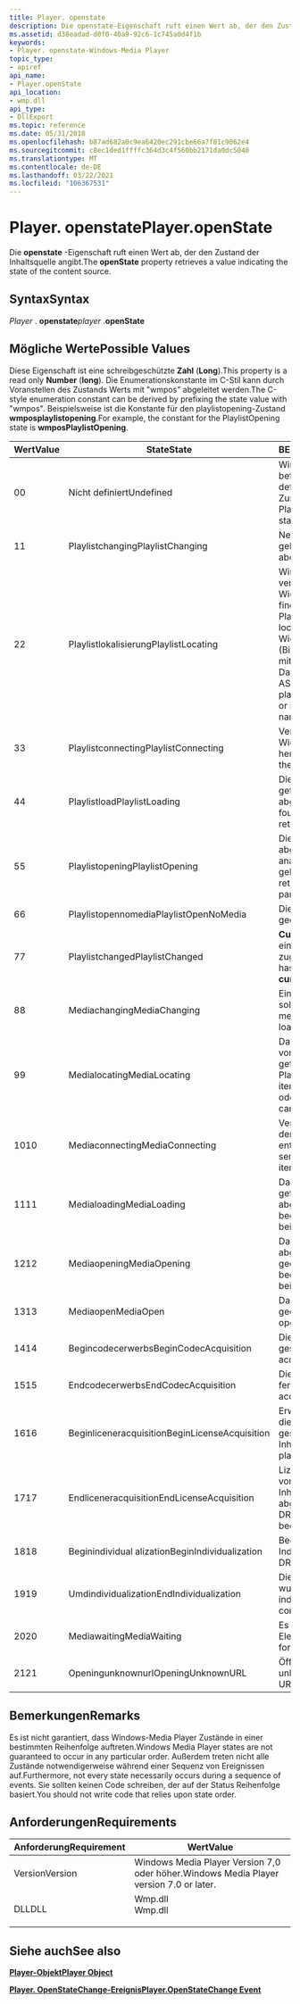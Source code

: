 ```yaml
---
title: Player. openstate
description: Die openstate-Eigenschaft ruft einen Wert ab, der den Zustand der Inhaltsquelle angibt.
ms.assetid: d38eadad-d0f0-40a9-92c6-1c745a0d4f1b
keywords:
- Player. openstate-Windows-Media Player
topic_type:
- apiref
api_name:
- Player.openState
api_location:
- wmp.dll
api_type:
- DllExport
ms.topic: reference
ms.date: 05/31/2018
ms.openlocfilehash: b87ad682a0c9ea6420ec291cbe66a7f81c9062e4
ms.sourcegitcommit: c8ec1ded1ffffc364d3c4f560bb2171da0dc5040
ms.translationtype: MT
ms.contentlocale: de-DE
ms.lasthandoff: 03/22/2021
ms.locfileid: "106367531"
---
```

# <a name="playeropenstate"></a><span data-ttu-id="707b8-104">Player. openstate</span><span class="sxs-lookup"><span data-stu-id="707b8-104">Player.openState</span></span>

<span data-ttu-id="707b8-105">Die **openstate** -Eigenschaft ruft einen Wert ab, der den Zustand der Inhaltsquelle angibt.</span><span class="sxs-lookup"><span data-stu-id="707b8-105">The **openState** property retrieves a value indicating the state of the content source.</span></span>

## <a name="syntax"></a><span data-ttu-id="707b8-106">Syntax</span><span class="sxs-lookup"><span data-stu-id="707b8-106">Syntax</span></span>

<span data-ttu-id="707b8-107">*Player* . **openstate**</span><span class="sxs-lookup"><span data-stu-id="707b8-107">*player* .**openState**</span></span>

## <a name="possible-values"></a><span data-ttu-id="707b8-108">Mögliche Werte</span><span class="sxs-lookup"><span data-stu-id="707b8-108">Possible Values</span></span>

<span data-ttu-id="707b8-109">Diese Eigenschaft ist eine schreibgeschützte **Zahl** (**Long**).</span><span class="sxs-lookup"><span data-stu-id="707b8-109">This property is a read only **Number** (**long**).</span></span> <span data-ttu-id="707b8-110">Die Enumerationskonstante im C-Stil kann durch Voranstellen des Zustands Werts mit "wmpos" abgeleitet werden.</span><span class="sxs-lookup"><span data-stu-id="707b8-110">The C-style enumeration constant can be derived by prefixing the state value with "wmpos".</span></span> <span data-ttu-id="707b8-111">Beispielsweise ist die Konstante für den playlistopening-Zustand **wmposplaylistopening**.</span><span class="sxs-lookup"><span data-stu-id="707b8-111">For example, the constant for the PlaylistOpening state is **wmposPlaylistOpening**.</span></span>



| <span data-ttu-id="707b8-112">Wert</span><span class="sxs-lookup"><span data-stu-id="707b8-112">Value</span></span> | <span data-ttu-id="707b8-113">State</span><span class="sxs-lookup"><span data-stu-id="707b8-113">State</span></span>                   | <span data-ttu-id="707b8-114">BESCHREIBUNG</span><span class="sxs-lookup"><span data-stu-id="707b8-114">Description</span></span>                                                                                                                                            |
|-------|-------------------------|--------------------------------------------------------------------------------------------------------------------------------------------------------|
| <span data-ttu-id="707b8-115">0</span><span class="sxs-lookup"><span data-stu-id="707b8-115">0</span></span>     | <span data-ttu-id="707b8-116">Nicht definiert</span><span class="sxs-lookup"><span data-stu-id="707b8-116">Undefined</span></span>               | <span data-ttu-id="707b8-117">Windows Media Player befindet sich in einem nicht definierten Zustand.</span><span class="sxs-lookup"><span data-stu-id="707b8-117">Windows Media Player is in an undefined state.</span></span>                                                                                                         |
| <span data-ttu-id="707b8-118">1</span><span class="sxs-lookup"><span data-stu-id="707b8-118">1</span></span>     | <span data-ttu-id="707b8-119">Playlistchanging</span><span class="sxs-lookup"><span data-stu-id="707b8-119">PlaylistChanging</span></span>        | <span data-ttu-id="707b8-120">Neue Wiedergabeliste wird geladen.</span><span class="sxs-lookup"><span data-stu-id="707b8-120">New playlist is about to be loaded.</span></span>                                                                                                                    |
| <span data-ttu-id="707b8-121">2</span><span class="sxs-lookup"><span data-stu-id="707b8-121">2</span></span>     | <span data-ttu-id="707b8-122">Playlistlokalisierung</span><span class="sxs-lookup"><span data-stu-id="707b8-122">PlaylistLocating</span></span>        | <span data-ttu-id="707b8-123">Windows Media Player versucht, die Wiedergabeliste zu finden.</span><span class="sxs-lookup"><span data-stu-id="707b8-123">Windows Media Player is attempting to locate the playlist.</span></span> <span data-ttu-id="707b8-124">Die Wiedergabeliste kann lokal (Bibliothek oder Metadatei mit der Dateinamenerweiterung. ASX) oder Remote sein.</span><span class="sxs-lookup"><span data-stu-id="707b8-124">The playlist can be local (library or metafile with an .asx file name extension) or remote.</span></span> |
| <span data-ttu-id="707b8-125">3</span><span class="sxs-lookup"><span data-stu-id="707b8-125">3</span></span>     | <span data-ttu-id="707b8-126">Playlistconnecting</span><span class="sxs-lookup"><span data-stu-id="707b8-126">PlaylistConnecting</span></span>      | <span data-ttu-id="707b8-127">Verbindung mit der Wiedergabeliste wird hergestellt.</span><span class="sxs-lookup"><span data-stu-id="707b8-127">Connecting to the playlist.</span></span>                                                                                                                            |
| <span data-ttu-id="707b8-128">4</span><span class="sxs-lookup"><span data-stu-id="707b8-128">4</span></span>     | <span data-ttu-id="707b8-129">Playlistload</span><span class="sxs-lookup"><span data-stu-id="707b8-129">PlaylistLoading</span></span>         | <span data-ttu-id="707b8-130">Die Wiedergabeliste wurde gefunden und wird jetzt abgerufen.</span><span class="sxs-lookup"><span data-stu-id="707b8-130">Playlist has been found and is now being retrieved.</span></span>                                                                                                    |
| <span data-ttu-id="707b8-131">5</span><span class="sxs-lookup"><span data-stu-id="707b8-131">5</span></span>     | <span data-ttu-id="707b8-132">Playlistopening</span><span class="sxs-lookup"><span data-stu-id="707b8-132">PlaylistOpening</span></span>         | <span data-ttu-id="707b8-133">Die Wiedergabeliste wurde abgerufen und nun analysiert und geladen.</span><span class="sxs-lookup"><span data-stu-id="707b8-133">Playlist has been retrieved and is now being parsed and loaded.</span></span>                                                                                        |
| <span data-ttu-id="707b8-134">6</span><span class="sxs-lookup"><span data-stu-id="707b8-134">6</span></span>     | <span data-ttu-id="707b8-135">Playlistopennomedia</span><span class="sxs-lookup"><span data-stu-id="707b8-135">PlaylistOpenNoMedia</span></span>     | <span data-ttu-id="707b8-136">Die Wiedergabeliste ist geöffnet.</span><span class="sxs-lookup"><span data-stu-id="707b8-136">Playlist is open.</span></span>                                                                                                                                      |
| <span data-ttu-id="707b8-137">7</span><span class="sxs-lookup"><span data-stu-id="707b8-137">7</span></span>     | <span data-ttu-id="707b8-138">Playlistchanged</span><span class="sxs-lookup"><span data-stu-id="707b8-138">PlaylistChanged</span></span>         | <span data-ttu-id="707b8-139">**Currentwiedergabe** wurde eine neue Wiedergabeliste zugewiesen.</span><span class="sxs-lookup"><span data-stu-id="707b8-139">A new playlist has been assigned to **currentPlaylist**.</span></span>                                                                                               |
| <span data-ttu-id="707b8-140">8</span><span class="sxs-lookup"><span data-stu-id="707b8-140">8</span></span>     | <span data-ttu-id="707b8-141">Mediachanging</span><span class="sxs-lookup"><span data-stu-id="707b8-141">MediaChanging</span></span>           | <span data-ttu-id="707b8-142">Ein neues Medien Element soll geladen werden.</span><span class="sxs-lookup"><span data-stu-id="707b8-142">A new media item is about to be loaded.</span></span>                                                                                                                |
| <span data-ttu-id="707b8-143">9</span><span class="sxs-lookup"><span data-stu-id="707b8-143">9</span></span>     | <span data-ttu-id="707b8-144">Medialocating</span><span class="sxs-lookup"><span data-stu-id="707b8-144">MediaLocating</span></span>           | <span data-ttu-id="707b8-145">Das Medien Element wird von Windows Media Player gefunden.</span><span class="sxs-lookup"><span data-stu-id="707b8-145">Windows Media Player is locating the media item.</span></span> <span data-ttu-id="707b8-146">Die Datei kann lokal oder Remote sein.</span><span class="sxs-lookup"><span data-stu-id="707b8-146">The file can be local or remote.</span></span>                                                                      |
| <span data-ttu-id="707b8-147">10</span><span class="sxs-lookup"><span data-stu-id="707b8-147">10</span></span>    | <span data-ttu-id="707b8-148">Mediaconnecting</span><span class="sxs-lookup"><span data-stu-id="707b8-148">MediaConnecting</span></span>         | <span data-ttu-id="707b8-149">Verbindung mit dem Server, der das Medien Element enthält.</span><span class="sxs-lookup"><span data-stu-id="707b8-149">Connecting to the server that holds the media item.</span></span>                                                                                                    |
| <span data-ttu-id="707b8-150">11</span><span class="sxs-lookup"><span data-stu-id="707b8-150">11</span></span>    | <span data-ttu-id="707b8-151">Medialoading</span><span class="sxs-lookup"><span data-stu-id="707b8-151">MediaLoading</span></span>            | <span data-ttu-id="707b8-152">Das Medien Element wurde gefunden und wird jetzt abgerufen.</span><span class="sxs-lookup"><span data-stu-id="707b8-152">Media item has been located and is now being retrieved.</span></span>                                                                                                |
| <span data-ttu-id="707b8-153">12</span><span class="sxs-lookup"><span data-stu-id="707b8-153">12</span></span>    | <span data-ttu-id="707b8-154">Mediaopening</span><span class="sxs-lookup"><span data-stu-id="707b8-154">MediaOpening</span></span>            | <span data-ttu-id="707b8-155">Das Medien Element wurde abgerufen und wird jetzt geöffnet.</span><span class="sxs-lookup"><span data-stu-id="707b8-155">Media item has been retrieved and is now being opened.</span></span>                                                                                                 |
| <span data-ttu-id="707b8-156">13</span><span class="sxs-lookup"><span data-stu-id="707b8-156">13</span></span>    | <span data-ttu-id="707b8-157">Mediaopen</span><span class="sxs-lookup"><span data-stu-id="707b8-157">MediaOpen</span></span>               | <span data-ttu-id="707b8-158">Das Medien Element ist jetzt geöffnet.</span><span class="sxs-lookup"><span data-stu-id="707b8-158">Media item is now open.</span></span>                                                                                                                                |
| <span data-ttu-id="707b8-159">14</span><span class="sxs-lookup"><span data-stu-id="707b8-159">14</span></span>    | <span data-ttu-id="707b8-160">Begincodecerwerbs</span><span class="sxs-lookup"><span data-stu-id="707b8-160">BeginCodecAcquisition</span></span>   | <span data-ttu-id="707b8-161">Die Codec-Übernahme wird gestartet.</span><span class="sxs-lookup"><span data-stu-id="707b8-161">Starting codec acquisition.</span></span>                                                                                                                            |
| <span data-ttu-id="707b8-162">15</span><span class="sxs-lookup"><span data-stu-id="707b8-162">15</span></span>    | <span data-ttu-id="707b8-163">Endcodecerwerbs</span><span class="sxs-lookup"><span data-stu-id="707b8-163">EndCodecAcquisition</span></span>     | <span data-ttu-id="707b8-164">Die Codec-Erfassung ist fertiggestellt.</span><span class="sxs-lookup"><span data-stu-id="707b8-164">Codec acquisition is complete.</span></span>                                                                                                                         |
| <span data-ttu-id="707b8-165">16</span><span class="sxs-lookup"><span data-stu-id="707b8-165">16</span></span>    | <span data-ttu-id="707b8-166">Beginliceneracquisition</span><span class="sxs-lookup"><span data-stu-id="707b8-166">BeginLicenseAcquisition</span></span> | <span data-ttu-id="707b8-167">Erwerben einer Lizenz für die Wiedergabe von DRM-geschütztem Inhalt.</span><span class="sxs-lookup"><span data-stu-id="707b8-167">Acquiring a license to play DRM protected content.</span></span>                                                                                                     |
| <span data-ttu-id="707b8-168">17</span><span class="sxs-lookup"><span data-stu-id="707b8-168">17</span></span>    | <span data-ttu-id="707b8-169">Endliceneracquisition</span><span class="sxs-lookup"><span data-stu-id="707b8-169">EndLicenseAcquisition</span></span>   | <span data-ttu-id="707b8-170">Lizenz zum Wiedergeben von DRM-geschütztem Inhalt wurde abgerufen.</span><span class="sxs-lookup"><span data-stu-id="707b8-170">License to play DRM protected content has been acquired.</span></span>                                                                                               |
| <span data-ttu-id="707b8-171">18</span><span class="sxs-lookup"><span data-stu-id="707b8-171">18</span></span>    | <span data-ttu-id="707b8-172">Beginindividual alization</span><span class="sxs-lookup"><span data-stu-id="707b8-172">BeginIndividualization</span></span>  | <span data-ttu-id="707b8-173">Beginnen Sie mit DRM-Individualisierung.</span><span class="sxs-lookup"><span data-stu-id="707b8-173">Begin DRM Individualization.</span></span>                                                                                                                           |
| <span data-ttu-id="707b8-174">19</span><span class="sxs-lookup"><span data-stu-id="707b8-174">19</span></span>    | <span data-ttu-id="707b8-175">Umdindividualization</span><span class="sxs-lookup"><span data-stu-id="707b8-175">EndIndividualization</span></span>    | <span data-ttu-id="707b8-176">Die DRM-Individualisierung wurde abgeschlossen.</span><span class="sxs-lookup"><span data-stu-id="707b8-176">DRM individualization has been completed.</span></span>                                                                                                              |
| <span data-ttu-id="707b8-177">20</span><span class="sxs-lookup"><span data-stu-id="707b8-177">20</span></span>    | <span data-ttu-id="707b8-178">Mediawaiting</span><span class="sxs-lookup"><span data-stu-id="707b8-178">MediaWaiting</span></span>            | <span data-ttu-id="707b8-179">Es wird auf ein Medien Element gewartet.</span><span class="sxs-lookup"><span data-stu-id="707b8-179">Waiting for media item.</span></span>                                                                                                                                |
| <span data-ttu-id="707b8-180">21</span><span class="sxs-lookup"><span data-stu-id="707b8-180">21</span></span>    | <span data-ttu-id="707b8-181">Openingunknownurl</span><span class="sxs-lookup"><span data-stu-id="707b8-181">OpeningUnknownURL</span></span>       | <span data-ttu-id="707b8-182">Öffnen einer URL mit einem unbekannten Typ.</span><span class="sxs-lookup"><span data-stu-id="707b8-182">Opening a URL with an unknown type.</span></span>                                                                                                                    |



 

## <a name="remarks"></a><span data-ttu-id="707b8-183">Bemerkungen</span><span class="sxs-lookup"><span data-stu-id="707b8-183">Remarks</span></span>

<span data-ttu-id="707b8-184">Es ist nicht garantiert, dass Windows-Media Player Zustände in einer bestimmten Reihenfolge auftreten.</span><span class="sxs-lookup"><span data-stu-id="707b8-184">Windows Media Player states are not guaranteed to occur in any particular order.</span></span> <span data-ttu-id="707b8-185">Außerdem treten nicht alle Zustände notwendigerweise während einer Sequenz von Ereignissen auf.</span><span class="sxs-lookup"><span data-stu-id="707b8-185">Furthermore, not every state necessarily occurs during a sequence of events.</span></span> <span data-ttu-id="707b8-186">Sie sollten keinen Code schreiben, der auf der Status Reihenfolge basiert.</span><span class="sxs-lookup"><span data-stu-id="707b8-186">You should not write code that relies upon state order.</span></span>

## <a name="requirements"></a><span data-ttu-id="707b8-187">Anforderungen</span><span class="sxs-lookup"><span data-stu-id="707b8-187">Requirements</span></span>



| <span data-ttu-id="707b8-188">Anforderung</span><span class="sxs-lookup"><span data-stu-id="707b8-188">Requirement</span></span> | <span data-ttu-id="707b8-189">Wert</span><span class="sxs-lookup"><span data-stu-id="707b8-189">Value</span></span> |
|--------------------|------------------------------------------------------------------------------------|
| <span data-ttu-id="707b8-190">Version</span><span class="sxs-lookup"><span data-stu-id="707b8-190">Version</span></span><br/> | <span data-ttu-id="707b8-191">Windows Media Player Version 7,0 oder höher.</span><span class="sxs-lookup"><span data-stu-id="707b8-191">Windows Media Player version 7.0 or later.</span></span><br/>                              |
| <span data-ttu-id="707b8-192">DLL</span><span class="sxs-lookup"><span data-stu-id="707b8-192">DLL</span></span><br/>     | <dl> <span data-ttu-id="707b8-193"><dt>Wmp.dll</dt></span><span class="sxs-lookup"><span data-stu-id="707b8-193"><dt>Wmp.dll</dt></span></span> </dl> |



## <a name="see-also"></a><span data-ttu-id="707b8-194">Siehe auch</span><span class="sxs-lookup"><span data-stu-id="707b8-194">See also</span></span>

<dl> <dt>

[<span data-ttu-id="707b8-195">**Player-Objekt**</span><span class="sxs-lookup"><span data-stu-id="707b8-195">**Player Object**</span></span>](player-object.md)
</dt> <dt>

[<span data-ttu-id="707b8-196">**Player. OpenStateChange-Ereignis**</span><span class="sxs-lookup"><span data-stu-id="707b8-196">**Player.OpenStateChange Event**</span></span>](player-player-openstatechange.md)
</dt> </dl>

 

 





